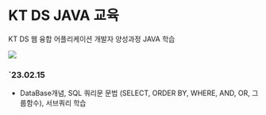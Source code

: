 # KT DS JAVA 교육
KT DS 웹 융합 어플리케이션 개발자 양성과정 JAVA 학습

<a href="https://www.notion.so/KT-DS-4081d15959b74370a75913fdef079d0a"><img src="https://img.shields.io/badge/Notion-010101?style=flat-square&logo=Notion&logoColor=white"/></a>
### `23.02.15 
 * DataBase개념, SQL 쿼리문 문법 (SELECT, ORDER BY, WHERE, AND, OR, 그룹함수), 서브쿼리 학습
